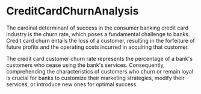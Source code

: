 # CreditCardChurnAnalysis

<p>The cardinal determinant of success in the consumer banking credit card industry is the churn rate, which poses a fundamental challenge to banks.
Credit card churn entails the loss of a customer, resulting in the forfeiture of future profits and the operating costs incurred in acquiring that customer. 
<p>The credit card customer churn rate represents the percentage of a bank's customers who cease using the bank's services. 
Consequently, comprehending the characteristics of customers who churn or remain loyal is crucial for banks to customize their marketing strategies, modify their services, or introduce new ones for optimal success.</p>
